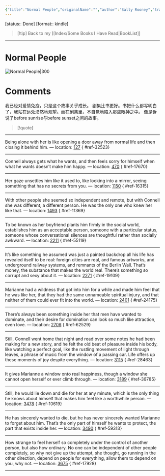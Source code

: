 ```yaml
---
{"title":"Normal People","originalName":"","author":"Sally Rooney","transAuthor":"Not Found.","publisher":"Faber &","rating":8.3,"RelatedBooks":"ConversationswithFriends,BeautifulWorld,WhereAreYou,AnxiousPeople,WheretheCrawdadsSing,BornaCrime,BigLittleLies,AGentlemaninMoscow,TheRemainsoftheDay,Girl,Woman,Other,AManCalledOve","ISBN":9780571334650,"type":"ReadNote","link":"https://book.douban.com/subject/34453257","cover":"https://img9.doubanio.com/view/subject/l/public/s33314312.jpg","pages":288,"publishDate":"2019-5-2","EndDate":"2020-07-14","alias":null,"pageprogress":null,"banner_icon":"📖","banner":"https://img9.doubanio.com/view/subject/l/public/s33314312.jpg","dg-publish":true,"permalink":"/BookNotes/Normal People/","dgPassFrontmatter":true,"noteIcon":""}
---
```


[status:: Done]
[format:: kindle]

>[!tip] Back to my [[Index/Some Books I Have Read\|BookList]]

---
# Normal People

![Normal People|300](https://img9.doubanio.com/view/subject/l/public/s33314312.jpg)

# Comments
我已经对爱情免疫，只是这个故事关乎成长。
剧集比书更好。书把什么都写明白了，我站在远处漠然地观望。而在剧集里，不自觉地陷入那些眼神之中。
像是诉说了before sunrise与before sunset之间的故事。

>[!quote]

---
Being alone with her is like opening a door away from normal life and then closing it behind him. — location: [127]()
{ #ref-32523}


---
Connell always gets what he wants, and then feels sorry for himself when what he wants doesn’t make him happy. — location: [470]()
{ #ref-17670}


---
Her gaze unsettles him like it used to, like looking into a mirror, seeing something that has no secrets from you. — location: [1150]()
{ #ref-16315}


---
With other people she seemed so independent and remote, but with Connell she was different, a different person. He was the only one who knew her like that. — location: [1493]()
{ #ref-11369}


---
To be known as her boyfriend plants him firmly in the social world, establishes him as an acceptable person, someone with a particular status, someone whose conversational silences are thoughtful rather than socially awkward. — location: [2211]()
{ #ref-55119}


---
It’s like something he assumed was just a painted backdrop all his life has revealed itself to be real: foreign cities are real, and famous artworks, and underground railway systems, and remnants of the Berlin Wall. That’s money, the substance that makes the world real. There’s something so corrupt and sexy about it. — location: [2271]()
{ #ref-19109}


---
Marianne had a wildness that got into him for a while and made him feel that he was like her, that they had the same unnameable spiritual injury, and that neither of them could ever fit into the world. — location: [2401]()
{ #ref-24175}


---
There’s always been something inside her that men have wanted to dominate, and their desire for domination can look so much like attraction, even love. — location: [2706]()
{ #ref-62529}


---
Still, Connell went home that night and read over some notes he had been making for a new story, and he felt the old beat of pleasure inside his body, like watching a perfect goal, like the rustling movement of light through leaves, a phrase of music from the window of a passing car. Life offers up these moments of joy despite everything. — location: [3115]()
{ #ref-28463}


---
It gives Marianne a window onto real happiness, though a window she cannot open herself or ever climb through. — location: [3189]()
{ #ref-36785}


---
Still, he would lie down and die for her at any minute, which is the only thing he knows about himself that makes him feel like a worthwhile person. — location: [3478]()
{ #ref-10619}


---
He has sincerely wanted to die, but he has never sincerely wanted Marianne to forget about him. That’s the only part of himself he wants to protect, the part that exists inside her. — location: [3490]()
{ #ref-59313}


---
How strange to feel herself so completely under the control of another person, but also how ordinary. No one can be independent of other people completely, so why not give up the attempt, she thought, go running in the other direction, depend on people for everything, allow them to depend on you, why not. — location: [3675]()
{ #ref-17928}


---
